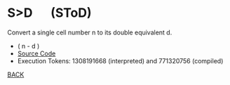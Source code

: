 # S&gt;D &emsp; (SToD)
Convert a single cell number n to its double equivalent d.
* ( n - d )
* [Source Code](../words/core/SToD.cs)
* Execution Tokens: 1308191668 (interpreted) and 771320756 (compiled)


[BACK](builtins.md#SToD)
